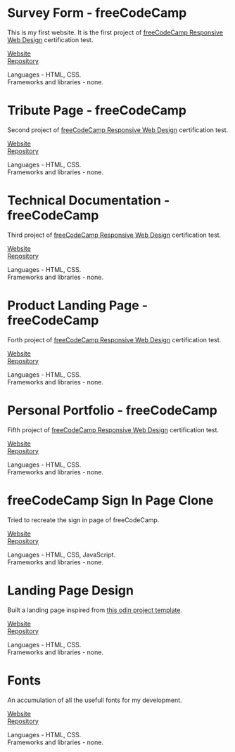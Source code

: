 # Survey Form - freeCodeCamp

This is my first website. It is the first project of <a href="https://www.freecodecamp.org/learn/2022/responsive-web-design/">freeCodeCamp Responsive Web Design</a> certification test.

[Website](https://github.com/shubha360/freeCodeCamp-survey-form)
<br>
[Repository](https://shubha360.github.io/freeCodeCamp-survey-form/)

Languages - HTML, CSS.
<br>
Frameworks and libraries - none.

# Tribute Page - freeCodeCamp

Second project of <a href="https://www.freecodecamp.org/learn/2022/responsive-web-design/">freeCodeCamp Responsive Web Design</a> certification test.

[Website](https://shubha360.github.io/freeCodeCamp-tribute-page/)
<br>
[Repository](https://github.com/shubha360/freeCodeCamp-tribute-page)

Languages - HTML, CSS.
<br>
Frameworks and libraries - none.

# Technical Documentation - freeCodeCamp

Third project of <a href="https://www.freecodecamp.org/learn/2022/responsive-web-design/">freeCodeCamp Responsive Web Design</a> certification test.

[Website](https://shubha360.github.io/freeCodeCamp-technical-doc/)
<br>
[Repository](https://github.com/shubha360/freeCodeCamp-technical-doc)

Languages - HTML, CSS.
<br>
Frameworks and libraries - none.

# Product Landing Page - freeCodeCamp

Forth project of <a href="https://www.freecodecamp.org/learn/2022/responsive-web-design/">freeCodeCamp Responsive Web Design</a> certification test.

[Website](https://shubha360.github.io/freeCodeCamp-landing-page/)
<br>
[Repository](https://github.com/shubha360/freeCodeCamp-landing-page)

Languages - HTML, CSS.
<br>
Frameworks and libraries - none.

# Personal Portfolio - freeCodeCamp

Fifth project of <a href="https://www.freecodecamp.org/learn/2022/responsive-web-design/">freeCodeCamp Responsive Web Design</a> certification test.

[Website](https://shubha360.github.io/freecodecamp-portfolio/)
<br>
[Repository](https://github.com/shubha360/freecodecamp-portfolio)

Languages - HTML, CSS.
<br>
Frameworks and libraries - none.

# freeCodeCamp Sign In Page Clone

Tried to recreate the sign in page of freeCodeCamp.

[Website](https://shubha360.github.io/fcc-sign-in-page/)
<br>
[Repository](https://github.com/shubha360/fcc-sign-in-page)

Languages - HTML, CSS, JavaScript.
<br>
Frameworks and libraries - none.

# Landing Page Design

Built a landing page inspired from <a href="https://cdn.statically.io/gh/TheOdinProject/curriculum/81a5d553f4073e593d23a6ab00d50eef8620796d/foundations/html_css/project/imgs/01.png">this odin project template</a>.

[Website](https://shubha360.github.io/odin-landing-page/)
<br>
[Repository](https://github.com/shubha360/odin-landing-page)

Languages - HTML, CSS.
<br>
Frameworks and libraries - none.

# Fonts

An accumulation of all the usefull fonts for my development.

[Website](https://shubha360.github.io/all-fonts/)
<br>
[Repository](https://github.com/shubha360/all-fonts)

Languages - HTML, CSS.
<br>
Frameworks and libraries - none.
